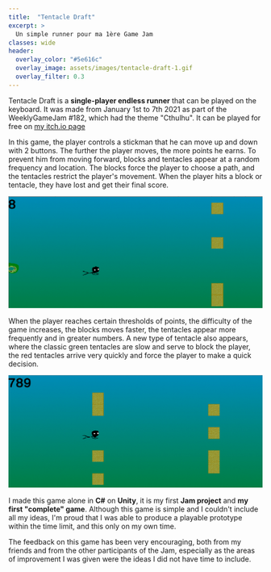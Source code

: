 ```yaml
---
title:  "Tentacle Draft"
excerpt: >
  Un simple runner pour ma 1ère Game Jam
classes: wide
header:
  overlay_color: "#5e616c"
  overlay_image: assets/images/tentacle-draft-1.gif
  overlay_filter: 0.3
---
```


Tentacle Draft is a **single-player endless runner** that can be played on the keyboard. It was made from January 1st to 7th 2021 as part of the WeeklyGameJam #182, which had the theme "Cthulhu". It can be played for free on [my itch.io page](https://dracau.itch.io/tentacle-draft)

In this game, the player controls a stickman that he can move up and down with 2 buttons. The further the player moves, the more points he earns. To prevent him from moving forward, blocks and tentacles appear at a random frequency and location. The blocks force the player to choose a path, and the tentacles restrict the player's movement. When the player hits a block or tentacle, they have lost and get their final score.

![](../assets/images/tentacle-draft-1.gif)

When the player reaches certain thresholds of points, the difficulty of the game increases, the blocks moves faster, the tentacles appear more frequently and in greater numbers. A new type of tentacle also appears, where the classic green tentacles are slow and serve to block the player, the red tentacles arrive very quickly and force the player to make a quick decision.

![](../assets/images/tentacle-draft-2.gif)

I made this game alone in **C#** on **Unity**, it is my first **Jam project** and **my first "complete" game**. Although this game is simple and I couldn't include all my ideas, I'm proud that I was able to produce a playable prototype within the time limit, and this only on my own time.

The feedback on this game has been very encouraging, both from my friends and from the other participants of the Jam, especially as the areas of improvement I was given were the ideas I did not have time to include.